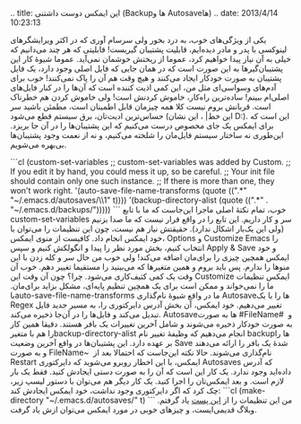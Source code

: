 .. title: این ایمکس دوست داشتنی (Backup‌ها و Autosave‌ها) .. date:
2013/4/14 10:23:13

یکی از ویژگی‌های خوب‌، به درد بخور ولی سرسام آوری که در اکثر ویرایشگرهای
لینوکسی با پدر و مادر دیده‌ایم‌، قابلیت پشتیبان گیریست‌! قابلیتی که هر
چند می‌دانیم که خیلی به آن نیاز پیدا خواهیم کرد‌، عموما از ریختش خوشمان
نمی‌آید. عموما شیوهٔ کار این پشتیبان‌گیر‌ها به این صورت است که در همان
جایی که فایل اصلی وجود دارد‌، یک فایل پشتیبان به صورت خودکار ایجاد
می‌کنند و هیچ وقت هم آن را پاک نمی‌کنند‌! خوب برای آدم‌های وسواسی‌ای مثل
من‌، این کمی اذیت کننده است که آن‌ها را در کنار فایل‌های اصلی‌ام ببینم‌!
ساده‌ترین راه‌کار‌، خاموش کردنش است‌! ولی خاموش کردن هم خطرناک است.
قربانش بروم نیست کلا همه چیز‌مان قابل اطمینان است‌، مطمئن باشید سر
حساس‌ترین ادیت‌تان‌، برق سیستم قطع می‌شود (این خط‌| ، این نشان D:). این
است که برای ایمکس یک جای مخصوص درست می‌کنیم که این پشتیبان‌ها را در آن
جا بریزد. این‌طوری نه ساختار سیستم فایل‌مان را شلخته می‌کنیم‌، و نه از
نعمت وجود پشتیبان‌ها بی‌بهره می‌شویم.

\`\`\`cl (custom-set-variables ;; custom-set-variables was added by
Custom. ;; If you edit it by hand, you could mess it up, so be careful.
;; Your init file should contain only one such instance. ;; If there is
more than one, they won't work right. '(auto-save-file-name-transforms
(quote ((".\*" "\~/.emacs.d/autosaves/\\\\1" t))))
'(backup-directory-alist (quote ((".\*" . "\~/.emacs.d/backups/")))))
\`\`\` خوب‌، تمام نکتهٔ اصلی ماجرا این‌جاست که ما با تابع
custom-set-variables سر و کار داریم. این تابع را در واقع قرار نیست که ما
صدا بزنیم (ولی این یک‌بار اشکال ندارد‌). حقیقتش نیاز هم نیست‌، چون این
تنظیمات را می‌توان با خود ایمکس انجام داد. کافیست از منوی ایمکس‌،
Options و Customize Emacs را انتخاب کنیم‌، بخش مورد نظر را پیدا و
انگولکش کنیم و سپس Apply & Save و خود ایمکس همچین چیزی را برای‌مان اضافه
می‌کند! ولی خوب من حال سر و کله زدن با این منو‌ها را ندارم. پس باید بروم
و همین متغیر‌ها که می‌بینید را مستقیما تغییر دهم. خوب آن وقت یک کمی
کثیف‌کاری می‌شود. چرا؟ چون آن وقت این Customize ایمکس تنظیمات ما را
نمی‌خواند و ممکن است برای یک همچین تنظیم پایه‌ای‌، مشکل بزاید برای‌مان.
باauto-save-file-name-transforms ما در واقع شیوهٔ نام‌گذاری Autosave‌ها
را با یک Regex تغییر می‌دهیم. خود ایمکس‌، آن بخش آدرس دایرکتوری را‌، به
مسیر جدید فایل تبدیل می‌کند و فایل‌ها را در آن‌جا ذخیره می‌کند.
Autosave‌ها به صورت \#FileName\#  و به صورت خودکار ذخیره می‌شوند و شامل
آخرین تغییرات یک بافر هستند. دقیقا همین کار را هم با
متغیرbackup-directory-alist انجام می‌دهیم که وظیفهٔ تغییر نام backup‌ها
را بر عهده دارد. این پشتیبان‌ها در واقع آخرین وضعیت Save شدهٔ یک بافر را
ارائه می‌دهند و به صورت FileName\~ ‎ نام‌گذاری می‌شوند. حالا نکته
این‌جاست که احتمالا بعد از Restart ایمکس‌، با این اخطار روبرو می‌شوید که
دایرکتوری Autosaves که آدرس داده‌اید وجود ندارد. یک کار این است که آن را
به صورت دستی ایجادش کنید. فقط یک بار لازم است. و بعد ایمکس‌تان را اجرا
کنید. یک کار دیگر هم می‌توان با دستور لیسپ زیر‌، چک کرد که اگر دایرکتوری
وجود نداشت‌، خود ایمکس ایجادش کند: \`\`\`cl (make-directory
"\~/.emacs.d/autosaves/" t) \`\`\` من این تنظیمات را از [این
پست](http://snarfed.org/gnu_emacs_backup_files) یاد گرفتم. وبلاگ
قدیمی‌ایست‌، و چیز‌های خوبی در مورد ایمکس می‌توان ازش یاد گرفت.

